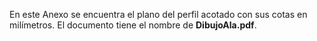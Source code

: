 En este Anexo se encuentra el plano del perfil acotado con sus cotas en milímetros. El documento tiene el nombre de **DibujoAla.pdf**.
